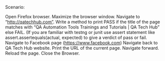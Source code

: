 Scenario:

Open Firefox browser.
Maximize the browser window.
Navigate to “http://qatechhub.com”.
Write a method to print PASS if the title of the page matches with “QA Automation Tools Trainings and Tutorials | QA Tech Hub” else FAIL. (If you are familiar with testng or junit use assert statement like assert.assertequals(actual, expected) to give a verdict of pass or fail.
Navigate to Facebook page (https://www.facebook.com)
Navigate back to QA Tech Hub website.
Print the URL of the current page.
Navigate forward.
Reload the page.
Close the Browser.
